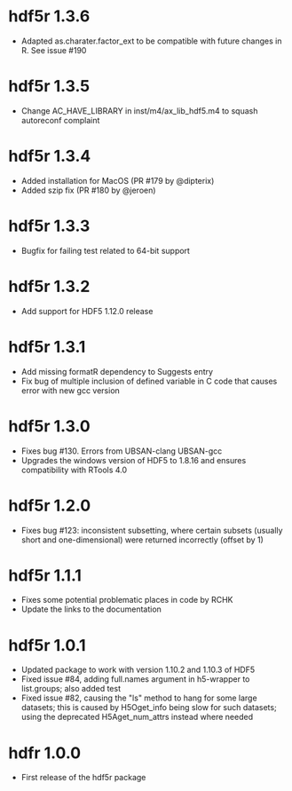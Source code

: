# hdf5r 1.3.6
- Adapted as.charater.factor_ext to be compatible with future changes in R. See issue #190

# hdf5r 1.3.5
- Change AC_HAVE_LIBRARY in inst/m4/ax_lib_hdf5.m4 to squash autoreconf complaint

# hdf5r 1.3.4
- Added installation for MacOS (PR #179 by @dipterix)
- Added szip fix (PR #180 by @jeroen)

# hdf5r 1.3.3
- Bugfix for failing test related to 64-bit support

# hdf5r 1.3.2
- Add support for HDF5 1.12.0 release

# hdf5r 1.3.1
- Add missing formatR dependency to Suggests entry
- Fix bug of multiple inclusion of defined variable in C code that causes error with new gcc version

# hdf5r 1.3.0
- Fixes bug #130. Errors from UBSAN-clang UBSAN-gcc
- Upgrades the windows version of HDF5 to 1.8.16 and ensures compatibility with RTools 4.0

# hdf5r 1.2.0
- Fixes bug #123: inconsistent subsetting, where certain subsets (usually short and one-dimensional) were
  returned incorrectly (offset by 1)

# hdf5r 1.1.1
- Fixes some potential problematic places in code by RCHK
- Update the links to the documentation

# hdf5r 1.0.1
- Updated package to work with version 1.10.2 and 1.10.3 of HDF5
- Fixed issue #84, adding full.names argument in h5-wrapper to list.groups; also added test
- Fixed issue #82, causing the "ls" method to hang for some large datasets;
  this is caused by H5Oget_info being slow
  for such datasets; using the deprecated H5Aget_num_attrs instead where needed

# hdfr 1.0.0
- First release of the hdf5r package
